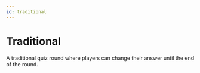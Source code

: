 ```yaml
---
id: traditional
---
```


# Traditional
A traditional quiz round where players can change their answer until the end of the round.
